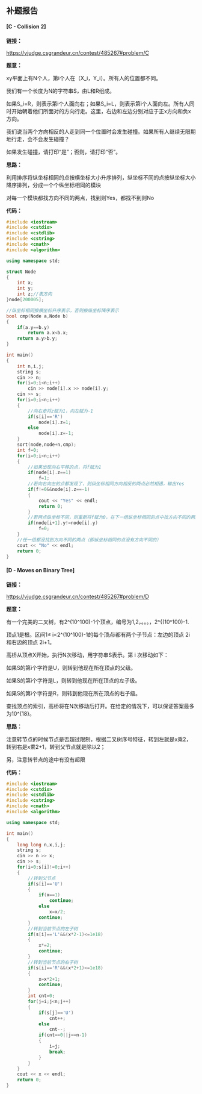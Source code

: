 ## 补题报告

#### [C - Collision 2]

**链接：**

https://vjudge.csgrandeur.cn/contest/485267#problem/C

**题意：**

xy平面上有N个人，第i个人在（X_i，Y_i）。所有人的位置都不同。

我们有一个长度为N的字符串S，由L和R组成。

如果S_i=R，则表示第i个人面向右；如果S_i=L，则表示第i个人面向左。所有人同时开始朝着他们所面对的方向行走。这里，右边和左边分别对应于正x方向和负x方向。

我们说当两个方向相反的人走到同一个位置时会发生碰撞。如果所有人继续无限期地行走，会不会发生碰撞？

如果发生碰撞，请打印“是”；否则，请打印“否”。

**思路：**

利用排序将纵坐标相同的点按横坐标大小升序排列，纵坐标不同的点按纵坐标大小降序排列，分成一个个纵坐标相同的模块

对每一个模块都找方向不同的两点，找到则Yes，都找不到则No

**代码：**

```c++
#include <iostream>
#include <cstdio>
#include <cstdlib>
#include <cstring>
#include <cmath>
#include <algorithm>

using namespace std;

struct Node
{
    int x;
    int y;
    int z;//表方向
}node[200005];

//纵坐标相同按横坐标升序表示，否则按纵坐标降序表示
bool cmp(Node a,Node b)
{
    if(a.y==b.y)
        return a.x<b.x;
    return a.y>b.y;
}

int main()
{
    int n,i,j;
    string s;
    cin >> n;
    for(i=0;i<n;i++)
        cin >> node[i].x >> node[i].y;
    cin >> s;
    for(i=0;i<n;i++)
    {   
        //向右走将z赋为1，向左赋为-1
        if(s[i]=='R')
            node[i].z=1;
        else
            node[i].z=-1;
    }
    sort(node,node+n,cmp);
    int f=0;
    for(i=0;i<n;i++)
    {
        //如果出现向右平移的点，将f赋为1
        if(node[i].z==1)
            f=1;
        //若向右向左的点都发现了，则纵坐标相同方向相反的两点必然相遇，输出Yes
        if(f!=0&&node[i].z==-1)
        {
            cout << "Yes" << endl;
            return 0;
        }
        //若两点纵坐标不同，则重新将f赋为0，在下一组纵坐标相同的点中找方向不同的两点
        if(node[i+1].y!=node[i].y)
            f=0;
    }
    //任一组都没找到方向不同的两点（即纵坐标相同的点没有方向不同的）
    cout << "No" << endl;
    return 0;
}
```

#### [D - Moves on Binary Tree]

**链接：**

https://vjudge.csgrandeur.cn/contest/485267#problem/D

**题意：**

有一个完美的二叉树，有2^(10^100)-1个顶点，编号为1,2，。。。，2^{(10^100)-1.

顶点1是根。区间1≤ i<2^(10^100)-1的每个顶点i都有两个子节点：左边的顶点 2i 和右边的顶点 2i+1。

高桥从顶点X开始，执行N次移动，用字符串S表示。第 i 次移动如下：

如果S的第i个字符是U，则转到他现在所在顶点的父级。

如果S的第i个字符是L，则转到他现在所在顶点的左子级。

如果S的第i个字符是R，则转到他现在所在顶点的右子级。

查找顶点的索引，高桥将在N次移动后打开。在给定的情况下，可以保证答案最多为10^{18}。

**思路：**

注意转节点的时候节点是否超过限制，根据二叉树序号特征，转到左就是x乘2，转到右是x乘2+1，转到父节点就是除以2；

另，注意转节点的途中有没有超限

**代码：**

```c++
#include <iostream>
#include <cstdio>
#include <cstdlib>
#include <cstring>
#include <cmath>
#include <algorithm>

using namespace std;

int main()
{
    long long n,x,i,j;
    string s;
    cin >> n >> x;
    cin >> s;
    for(i=0;s[i]!=0;i++)
    {
        //转到父节点
        if(s[i]=='U')
        {
            if(x==1)
                continue;
            else
                x=x/2;
            continue;
        }
        //转到当前节点的左子树
        if(s[i]=='L'&&(x*2-1)<=1e18)
        {
            x*=2;
            continue;
        }
        //转到当前节点的右子树
        if(s[i]=='R'&&(x*2+1)<=1e18)
        {
            x=x*2+1;
            continue;
        }
        int cnt=0;
        for(j=i;j<n;j++)
        {
            if(s[j]=='U')
                cnt++;
            else
                cnt--;
            if(cnt==0||j==n-1)
            {
                i=j;
                break;
            }
        }
    }
    cout << x << endl;
    return 0;
}
```

